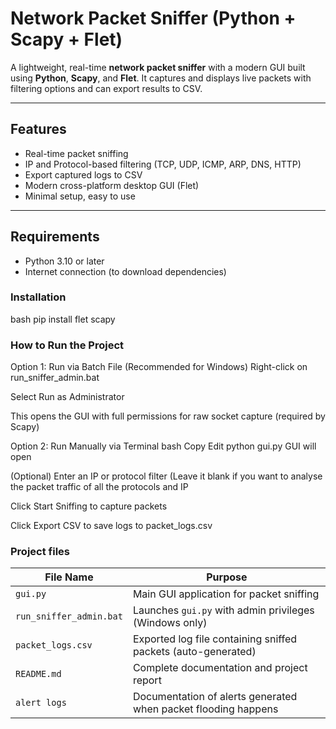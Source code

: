 #  Network Packet Sniffer (Python + Scapy + Flet)

A lightweight, real-time **network packet sniffer** with a modern GUI built using **Python**, **Scapy**, and **Flet**. It captures and displays live packets with filtering options and can export results to CSV.

---

## Features

- Real-time packet sniffing
- IP and Protocol-based filtering (TCP, UDP, ICMP, ARP, DNS, HTTP)
- Export captured logs to CSV
- Modern cross-platform desktop GUI (Flet)
- Minimal setup, easy to use

---

##  Requirements

- Python 3.10 or later
- Internet connection (to download dependencies)

###  Installation
bash
pip install flet scapy

### How to Run the Project
Option 1: Run via Batch File (Recommended for Windows)
Right-click on run_sniffer_admin.bat

Select Run as Administrator

This opens the GUI with full permissions for raw socket capture (required by Scapy)

Option 2: Run Manually via Terminal
bash
Copy
Edit
python gui.py
GUI will open

(Optional) Enter an IP or protocol filter
(Leave it blank if you want to analyse the packet traffic of all the protocols and IP

Click Start Sniffing to capture packets

Click Export CSV to save logs to packet_logs.csv

### Project files
| File Name               | Purpose                                                       |
| ----------------------- | ------------------------------------------------------------- |
| `gui.py`                | Main GUI application for packet sniffing                      |
| `run_sniffer_admin.bat` | Launches `gui.py` with admin privileges (Windows only)        |
| `packet_logs.csv`       | Exported log file containing sniffed packets (auto-generated) |
| `README.md`             | Complete documentation and project report                     |
| `alert logs`            | Documentation of alerts generated when packet flooding happens|
